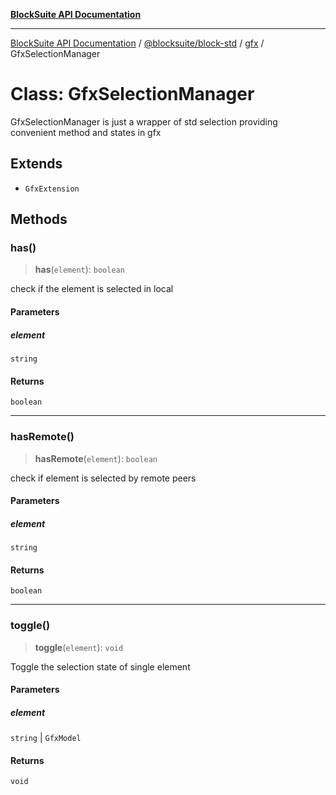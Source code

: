 [**BlockSuite API Documentation**](../../../../README.md)

***

[BlockSuite API Documentation](../../../../README.md) / [@blocksuite/block-std](../../README.md) / [gfx](../README.md) / GfxSelectionManager

# Class: GfxSelectionManager

GfxSelectionManager is just a wrapper of std selection providing
convenient method and states in gfx

## Extends

- `GfxExtension`

## Methods

### has()

> **has**(`element`): `boolean`

check if the element is selected in local

#### Parameters

##### element

`string`

#### Returns

`boolean`

***

### hasRemote()

> **hasRemote**(`element`): `boolean`

check if element is selected by remote peers

#### Parameters

##### element

`string`

#### Returns

`boolean`

***

### toggle()

> **toggle**(`element`): `void`

Toggle the selection state of single element

#### Parameters

##### element

`string` | `GfxModel`

#### Returns

`void`
